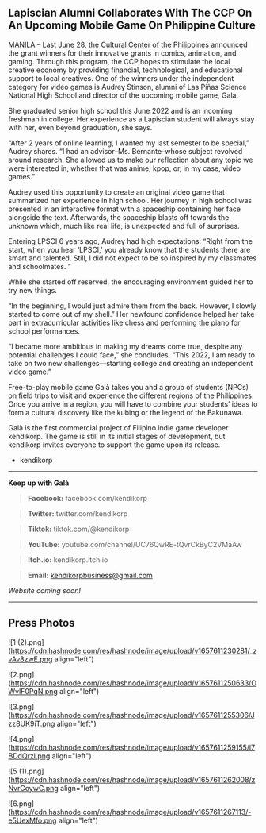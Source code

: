 ## Lapiscian Alumni Collaborates With The CCP On An Upcoming Mobile Game On Philippine Culture

MANILA – Last June 28, the Cultural Center of the Philippines announced the grant winners for their innovative grants in comics, animation, and gaming. Through this program, the CCP hopes to stimulate the local creative economy by providing financial, technological, and educational support to local creatives. One of the winners under the independent category for video games is Audrey Stinson, alumni of Las Piñas Science National High School and director of the upcoming mobile game, Galà. 

She graduated senior high school this June 2022 and is an incoming freshman in college. Her experience as a Lapiscian student will always stay with her, even beyond graduation, she says.

“After 2 years of online learning, I wanted my last semester to be special,” Audrey shares. “I had an advisor–Ms. Bernante–whose subject revolved around research. She allowed us to make our reflection about any topic we were interested in, whether that was anime, kpop, or, in my case, video games.”

Audrey used this opportunity to create an original video game that summarized her experience in high school. Her journey in high school was presented in an interactive format with a spaceship containing her face alongside the text. Afterwards, the spaceship blasts off towards the unknown which, much like real life, is unexpected and full of surprises.

Entering LPSCI 6 years ago, Audrey had high expectations: “Right from the start, when you hear ‘LPSCI,’ you already know that the students there are smart and talented. Still, I did not expect to be so inspired by my classmates and schoolmates. ”

While she started off reserved, the encouraging environment guided her to try new things.

“In the beginning, I would just admire them from the back. However, I slowly started to come out of my shell.” Her newfound confidence helped her take part in extracurricular activities like chess and performing the piano for school performances.

“I became more ambitious in making my dreams come true, despite any potential challenges I could face,” she concludes. “This 2022, I am ready to take on two new challenges—starting college and creating an independent video game.”

Free-to-play mobile game Galà takes you and a group of students (NPCs) on field trips
to visit and experience the different regions of the Philippines. Once you arrive in a region, you will have to combine your students’ ideas to form a cultural discovery like the kubing or the legend of the Bakunawa.

Galà is the first commercial project of Filipino indie game developer kendikorp. The
game is still in its initial stages of development, but kendikorp invites everyone to support the game upon its release.

- kendikorp
____________________________________________

**Keep up with Galà**

> **Facebook:** facebook.com/kendikorp

> **Twitter:** twitter.com/kendikorp

> **Tiktok:** tiktok.com/@kendikorp

> **YouTube:** youtube.com/channel/UC76QwRE-tQvrCkByC2VMaAw

> **Itch.io:** kendikorp.itch.io

> **Email:** kendikorpbusiness@gmail.com

*Website coming soon!*

___________________________________

## Press Photos

![1 (2).png](https://cdn.hashnode.com/res/hashnode/image/upload/v1657611230281/_zvAv8zwE.png align="left")

![2.png](https://cdn.hashnode.com/res/hashnode/image/upload/v1657611250633/OWvlF0PqN.png align="left")

![3.png](https://cdn.hashnode.com/res/hashnode/image/upload/v1657611255306/Jzz8UK9iT.png align="left")

![4.png](https://cdn.hashnode.com/res/hashnode/image/upload/v1657611259155/l7BDdQrzl.png align="left")

![5 (1).png](https://cdn.hashnode.com/res/hashnode/image/upload/v1657611262008/zNvrCoywC.png align="left")

![6.png](https://cdn.hashnode.com/res/hashnode/image/upload/v1657611267113/-e5UexMfo.png align="left")
